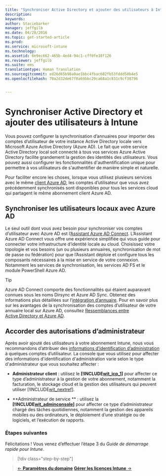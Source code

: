 ```yaml
---
title: "Synchroniser Active Directory et ajouter des utilisateurs à Intune | Microsoft Intune"
description: 
keywords: 
author: Staciebarker
manager: jeffgilb
ms.date: 04/28/2016
ms.topic: get-started-article
ms.prod: 
ms.service: microsoft-intune
ms.technology: 
ms.assetid: 6e9ec662-465b-4ed4-94c1-cff0fe18f126
ms.reviewer: jeffgilb
ms.suite: ems
translationtype: Human Translation
ms.sourcegitcommit: ed26d65b98a0ae1bbc4fbac682fb53fddd50b4e5
ms.openlocfilehash: 70a2d32de67f0a69bbc29ca68a1c831c9cf38796


---
```



# Synchroniser Active Directory et ajouter des utilisateurs à Intune
Vous pouvez configurer la synchronisation d’annuaires pour importer des comptes d’utilisateur de votre instance Active Directory locale vers Microsoft Azure Active Directory (Azure AD). Le fait que votre service Active Directory local soit connecté à tous vos services Azure Active Directory facilite grandement la gestion des identités des utilisateurs. Vous pouvez aussi configurer les fonctionnalités d'authentification unique pour permettre à vos utilisateurs de s'authentifier de manière simple et naturelle.

Pour faciliter encore les choses, lorsque vous utilisez plusieurs services avec le même [client Azure AD](http://technet.microsoft.com/library/jj573650.aspx#BKMK_WhatIsAnAzureADTenant), les comptes d’utilisateur que vous avez précédemment synchronisés sont disponibles pour tous les services cloud qui partagent le même abonnement client Azure AD.

## Synchroniser les utilisateurs locaux avec Azure AD
Le seul outil dont vous avez besoin pour synchroniser vos comptes d’utilisateur avec Azure AD est l’[Assistant Azure AD Connect](https://www.microsoft.com/download/details.aspx?id=47594). L’Assistant Azure AD Connect vous offre une expérience simplifiée qui vous guide pour connecter votre infrastructure d’identité locale au cloud.  Choisissez votre topologie et vos besoins (un ou plusieurs annuaires, synchronisation de mot de passe ou fédération) pour que l’Assistant déploie et configure tous les composants nécessaires à la mise en service de votre connexion. Notamment les services de synchronisation, les services AD FS et le module PowerShell Azure AD.

> [!TIP]
> Azure AD Connect comporte des fonctionnalités qui étaient auparavant connues sous les noms Dirsync et Azure AD Sync. Obtenez des informations plus détaillées sur l’[intégration d’annuaire](http://technet.microsoft.com/library/jj573653.aspx). Pour en savoir plus sur les avantages de la synchronisation des comptes d’utilisateur de votre annuaire local sur Azure AD, consultez [Ressemblances entre Active Directory et Azure AD](http://technet.microsoft.com/library/dn518177.aspx).

## Accorder des autorisations d’administrateur
Après avoir ajouté des utilisateurs à votre abonnement Intune, nous vous recommandons d’attribuer des [informations d’identification d’administration](administrative-accounts-websites-perms.md) à quelques comptes d’utilisateur. La console que vous utilisez pour affecter des informations d'identification d'administration varie selon le type d'administrateur que vous souhaitez affecter :

-   **Administrateur client** : utilisez le **[!INCLUDE[wit_icp_1](../includes/wit_icp_1_md.md)]** pour affecter ce type d’administrateur à la gestion de votre abonnement, notamment la facturation, le stockage cloud et la gestion des utilisateurs qui peuvent utiliser [!INCLUDE[wit_nextref](../includes/wit_nextref_md.md)].

-   **Administrateur de service ** : utilisez la **[!INCLUDE[wit_adminconsole](../includes/wit_adminconsole_md.md)]** pour affecter ce type d’administrateur chargé des tâches quotidiennes, notamment la gestion des appareils mobiles ou des ordinateurs, le déploiement d’une stratégie ou de logiciels, et l’exécution de rapports.


### Étapes suivantes
Félicitations ! Vous venez d’effectuer l’étape 3 du *Guide de démarrage rapide pour Intune*.

>[!div class="step-by-step"]

>[&larr; **Paramètres du domaine**](.\start-with-a-paid-subscription-to-microsoft-intune-step-2.md)     [**Gérer les licences Intune** &rarr;](.\start-with-a-paid-subscription-to-microsoft-intune-step-4.md)  



<!--HONumber=Jun16_HO4-->



